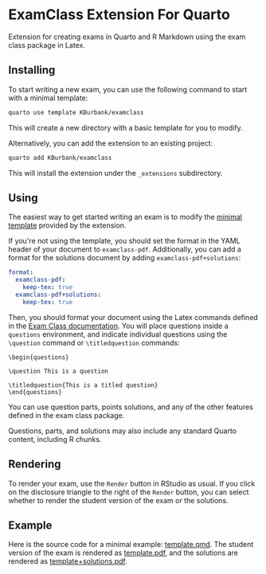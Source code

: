 # ExamClass Extension For Quarto

Extension for creating exams in Quarto and R Markdown using the exam class package in Latex.

## Installing


To start writing a new exam, you can use the following command to start with a minimal template:

```bash
quarto use template KBurbank/examclass
```
This will create a new directory with a basic template for you to modify.

Alternatively, you can add the extension to an existing project:

```bash
quarto add KBurbank/examclass
```

This will install the extension under the `_extensions` subdirectory.



## Using

The easiest way to get started writing an exam is to modify the [minimal template](template.qmd) provided by the extension.

If you're not using the template, you should set the format in the YAML header of your document to `examclass-pdf`. Additionally, you can add a format for the solutions document by adding `examclass-pdf+solutions`:

```yaml
format:
  examclass-pdf:
    keep-tex: true
  examclass-pdf+solutions:
    keep-tex: true
```


Then, you should format your document using the Latex commands defined in the [Exam Class documentation](https://math.mit.edu/~psh/exam/examdoc.pdf). You will place questions inside a `questions` environment, and indicate individual questions using the `\question` command or `\titledquestion` commands:

```{verbatim}
\begin{questions}

\question This is a question

\titledquestion{This is a titled question}
\end{questions}
```

You can use question parts, points solutions, and any of the other features defined in the exam class package.

Questions, parts, and solutions may also include any standard Quarto content, including R chunks.

## Rendering

To render your exam, use the `Render` button in RStudio as usual. If you click on the disclosure triangle to the right of the `Render` button, you can select whether to render the student version of the exam or the solutions.


## Example

Here is the source code for a minimal example: [template.qmd](template.qmd). The student version of the exam is rendered as [template.pdf](template.pdf), and the solutions are rendered as [template+solutions.pdf](template+solutions.pdf).

